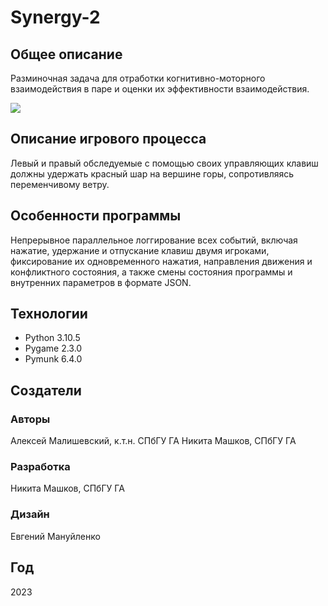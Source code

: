 # Synergy-2
## Общее описание
Разминочная задача для отработки когнитивно-моторного взаимодействия в паре и оценки их эффективности взаимодействия.

![](https://i.postimg.cc/qqxR3FFS/2-1.png?raw=true)
## Описание игрового процесса
Левый и правый обследуемые с помощью своих управляющих клавиш должны удержать красный шар на вершине горы, сопротивляясь переменчивому ветру.
## Особенности программы
Непрерывное параллельное логгирование всех событий, включая нажатие, удержание и отпускание клавиш двумя игроками, фиксирование их одновременного нажатия, направления движения и конфликтного состояния, а также смены состояния программы и внутренних параметров в формате JSON.
## Технологии
- Python 3.10.5
- Pygame 2.3.0
- Pymunk 6.4.0
## Создатели
### Авторы
Алексей Малишевский, к.т.н. СПбГУ ГА
Никита Машков, СПбГУ ГА
### Разработка
Никита Машков, СПбГУ ГА
### Дизайн
Евгений Мануйленко
## Год
2023
